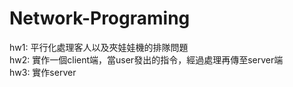 # Network-Programing
hw1: 平行化處理客人以及夾娃娃機的排隊問題\
hw2: 實作一個client端，當user發出的指令，經過處理再傳至server端\
hw3: 實作server
